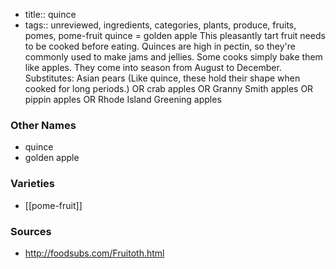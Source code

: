 - title:: quince
- tags:: unreviewed, ingredients, categories, plants, produce, fruits, pomes, pome-fruit
quince = golden apple This pleasantly tart fruit needs to be cooked before eating. Quinces are high in pectin, so they're commonly used to make jams and jellies. Some cooks simply bake them like apples. They come into season from August to December. Substitutes: Asian pears (Like quince, these hold their shape when cooked for long periods.) OR crab apples OR Granny Smith apples OR pippin apples OR Rhode Island Greening apples

### Other Names

* quince
* golden apple

### Varieties

* [[pome-fruit]]

### Sources
* http://foodsubs.com/Fruitoth.html
